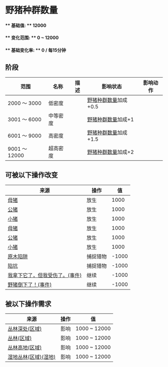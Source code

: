 # 野猪种群数量  
#### ** 基础值: ** 12000   
#### ** 变化范围: ** 0 ~ 12000  
#### ** 基础变化率: ** 0 / 每15分钟  
## 阶段  
范围  |  名称  |  描述  |  影响状态  |  影响动作  
----  |  ----  |  ----  |  ----  |  ----  
2000 ～ 3000  |  低密度  |    |  [野猪种群数量](Pop_Boar.md)加成+0.5  |    
3001 ～ 6000  |  中等密度  |    |  [野猪种群数量](Pop_Boar.md)加成+1  |    
6001 ～ 9000  |  高密度  |    |  [野猪种群数量](Pop_Boar.md)加成+1.5  |    
9001 ～ 12000  |  超高密度  |    |  [野猪种群数量](Pop_Boar.md)加成+2  |    
## 可被以下操作改变  
来源  |  操作  |  值  
----  |  ----  |  ----  
[母猪](BoarEnclosureFemale.md)  |  放生  |  1000  
[公猪](BoarEnclosureMale.md)  |  放生  |  1000  
[小猪](BoarEnclosurePiglet.md)  |  放生  |  1000  
[母猪](BoarTiedFemale.md)  |  放生  |  1000  
[公猪](BoarTiedMale.md)  |  放生  |  1000  
[小猪](BoarTiedPiglet.md)  |  放生  |  1000  
[原木陷阱](LogTrap.md)  |  捕捉猎物  |  -1000  
[陷坑](TrappingPit.md)  |  捕捉猎物  |  -1000  
[我拿下它了，但我受伤了。(事件)](Event_BoarFightMixedSuccess.md)  |  继续  |  -1000  
[野猪倒下了！(事件)](Event_BoarFightSuccess.md)  |  继续  |  -1000  
## 被以下操作需求  
来源  |  操作  |  值  
----  |  ----  |  ----  
[丛林深处(区域)](DeepJungle.md)  |  影响  |  1000 ~ 12000  
[丛林(区域)](Jungle.md)  |  影响  |  1000 ~ 12000  
[丛林高地(区域)](JungleHighlands.md)  |  影响  |  1000 ~ 12000  
[湿地丛林(区域)(湿地)](Wetlands.md)  |  影响  |  1000 ~ 12000  
